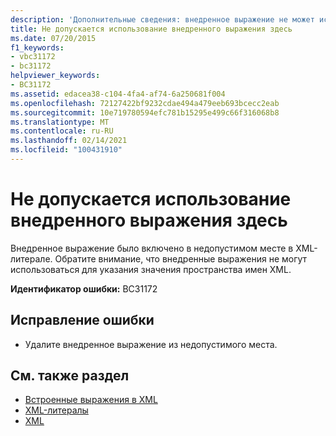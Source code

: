 ```yaml
---
description: 'Дополнительные сведения: внедренное выражение не может использоваться здесь'
title: Не допускается использование внедренного выражения здесь
ms.date: 07/20/2015
f1_keywords:
- vbc31172
- bc31172
helpviewer_keywords:
- BC31172
ms.assetid: edacea38-c104-4fa4-af74-6a250681f004
ms.openlocfilehash: 72127422bf9232cdae494a479eeb693bcecc2eab
ms.sourcegitcommit: 10e719780594efc781b15295e499c66f316068b8
ms.translationtype: MT
ms.contentlocale: ru-RU
ms.lasthandoff: 02/14/2021
ms.locfileid: "100431910"
---
```

# <a name="an-embedded-expression-may-not-be-used-here"></a>Не допускается использование внедренного выражения здесь

Внедренное выражение было включено в недопустимом месте в XML-литерале. Обратите внимание, что внедренные выражения не могут использоваться для указания значения пространства имен XML.  
  
 **Идентификатор ошибки:** BC31172  
  
## <a name="to-correct-this-error"></a>Исправление ошибки  
  
- Удалите внедренное выражение из недопустимого места.  
  
## <a name="see-also"></a>См. также раздел

- [Встроенные выражения в XML](../programming-guide/language-features/xml/embedded-expressions-in-xml.md)
- [XML-литералы](../language-reference/xml-literals/index.md)
- [XML](../programming-guide/language-features/xml/index.md)
